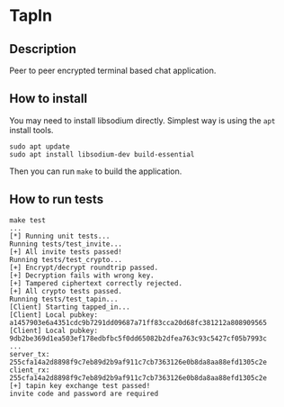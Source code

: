 # TapIn
## Description
Peer to peer encrypted terminal based chat application.

## How to install
You may need to install libsodium directly. Simplest way is using the `apt` install tools.

```shell
sudo apt update
sudo apt install libsodium-dev build-essential
```

Then you can run `make` to build the application.

## How to run tests

```shell
make test
...
[*] Running unit tests...
Running tests/test_invite...
[+] All invite tests passed!
Running tests/test_crypto...
[+] Encrypt/decrypt roundtrip passed.
[+] Decryption fails with wrong key.
[+] Tampered ciphertext correctly rejected.
[+] All crypto tests passed.
Running tests/test_tapin...
[Client] Starting tapped_in...
[Client] Local pubkey: a1457903e6a4351cdc9b7291dd09687a71ff83cca20d68fc381212a808909565
[Client] Local pubkey: 9db2be369d1ea503ef178edbfbc5f0dd65082b2dfea763c93c5427cf05b7993c
...
server_tx: 255cfa14a2d8898f9c7eb89d2b9af911c7cb7363126e0b8da8aa88efd1305c2e
client_rx: 255cfa14a2d8898f9c7eb89d2b9af911c7cb7363126e0b8da8aa88efd1305c2e
[+] tapin key exchange test passed!
invite code and password are required 
```

